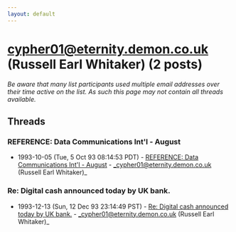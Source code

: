 ```yaml
---
layout: default
---
```


# cypher01@eternity.demon.co.uk (Russell Earl Whitaker) (2 posts)

_Be aware that many list participants used multiple email addresses over their time active on the list. As such this page may not contain all threads available._

## Threads

### REFERENCE: Data Communications Int'l - August
+ 1993-10-05 (Tue, 5 Oct 93 08:14:53 PDT) - [REFERENCE: Data Communications Int'l - August](/archive/1993/10/0afe3de9ef0b2a96f4c1c144701636b9511a88decab639e9c2d81bdfddc7edff) - _cypher01@eternity.demon.co.uk (Russell Earl Whitaker)_

### Re: Digital cash announced today by UK bank.
+ 1993-12-13 (Sun, 12 Dec 93 23:14:49 PST) - [Re: Digital cash announced today by UK bank.](/archive/1993/12/f663de250e88bbd93c72b73dc41ef14a0fef25c8f33c3ef8c1fe80fbf16491b9) - _cypher01@eternity.demon.co.uk (Russell Earl Whitaker)_

